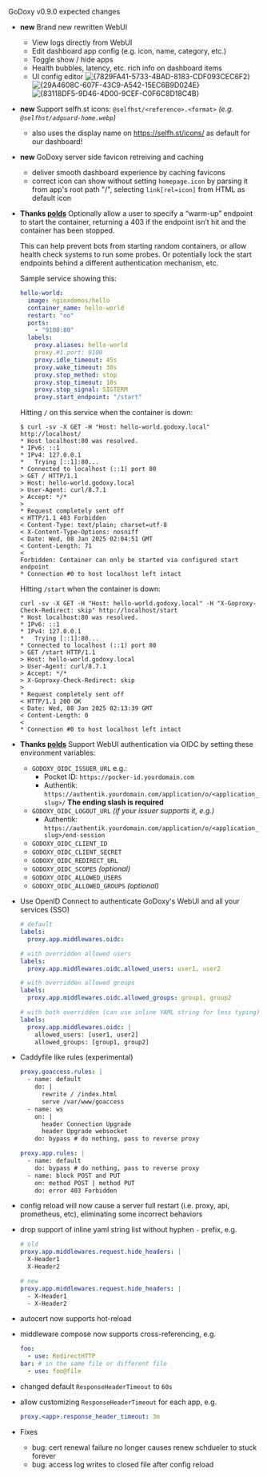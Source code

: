 GoDoxy v0.9.0 expected changes

- **new** Brand new rewritten WebUI
  - View logs directly from WebUI
  - Edit dashboard app config (e.g. icon, name, category, etc.)
  - Toggle show / hide apps
  - Health bubbles, latency, etc. rich info on dashboard items
  - UI config editor
  ![{7829FA41-5733-4BAD-8183-CDF093CEC6F2}](https://github.com/user-attachments/assets/4bb371f4-6e4c-425c-89b2-b9e962bdd46f)
  ![{29A4608C-607F-43C9-A542-15EC6B9D024E}](https://github.com/user-attachments/assets/8469cfaf-dc37-4b6e-9f29-c44eea91bb82)
  ![{83118DF5-9D46-4D00-9CEF-C0F6C8D18C4B}](https://github.com/user-attachments/assets/856140f0-78bb-4a76-98f2-ad47544a3515)
- **new** Support selfh.st icons: `@selfhst/<reference>.<format>` _(e.g. `@selfhst/adguard-home.webp`)_
  - also uses the display name on https://selfh.st/icons/ as default for our dashboard!
- **new** GoDoxy server side favicon retreiving and caching
  - deliver smooth dashboard experience by caching favicons
  - correct icon can show without setting `homepage.icon` by parsing it from app's root path "/", selecting `link[rel=icon]` from HTML as default icon

- **Thanks [polds](https://github.com/polds)**
  Optionally allow a user to specify a “warm-up” endpoint to start the container, returning a 403 if the endpoint isn’t hit and the container has been stopped.

  This can help prevent bots from starting random containers, or allow health check systems to run some probes. Or potentially lock the start endpoints behind a different authentication mechanism, etc.

  Sample service showing this:

  ```yaml
  hello-world:
    image: nginxdemos/hello
    container_name: hello-world
    restart: "no"
    ports:
      - "9100:80"
    labels:
      proxy.aliases: hello-world
      proxy.#1.port: 9100
      proxy.idle_timeout: 45s
      proxy.wake_timeout: 30s
      proxy.stop_method: stop
      proxy.stop_timeout: 10s
      proxy.stop_signal: SIGTERM
      proxy.start_endpoint: "/start"
  ```

  Hitting `/` on this service when the container is down:

  ```curl
  $ curl -sv -X GET -H "Host: hello-world.godoxy.local" http://localhost/
  * Host localhost:80 was resolved.
  * IPv6: ::1
  * IPv4: 127.0.0.1
  *   Trying [::1]:80...
  * Connected to localhost (::1) port 80
  > GET / HTTP/1.1
  > Host: hello-world.godoxy.local
  > User-Agent: curl/8.7.1
  > Accept: */*
  >
  * Request completely sent off
  < HTTP/1.1 403 Forbidden
  < Content-Type: text/plain; charset=utf-8
  < X-Content-Type-Options: nosniff
  < Date: Wed, 08 Jan 2025 02:04:51 GMT
  < Content-Length: 71
  <
  Forbidden: Container can only be started via configured start endpoint
  * Connection #0 to host localhost left intact
  ```

  Hitting `/start` when the container is down:

  ```curl
  curl -sv -X GET -H "Host: hello-world.godoxy.local" -H "X-Goproxy-Check-Redirect: skip" http://localhost/start
  * Host localhost:80 was resolved.
  * IPv6: ::1
  * IPv4: 127.0.0.1
  *   Trying [::1]:80...
  * Connected to localhost (::1) port 80
  > GET /start HTTP/1.1
  > Host: hello-world.godoxy.local
  > User-Agent: curl/8.7.1
  > Accept: */*
  > X-Goproxy-Check-Redirect: skip
  >
  * Request completely sent off
  < HTTP/1.1 200 OK
  < Date: Wed, 08 Jan 2025 02:13:39 GMT
  < Content-Length: 0
  <
  * Connection #0 to host localhost left intact
  ```

- **Thanks [polds](https://github.com/polds)**
  Support WebUI authentication via OIDC by setting these environment variables:
  - `GODOXY_OIDC_ISSUER_URL` e.g.:
    - Pocket ID: `https://pocker-id.yourdomain.com`
    - Authentik: `https://authentik.yourdomain.com/application/o/<application_slug>/` **The ending slash is required**
  - `GODOXY_OIDC_LOGOUT_URL` _(if your issuer supports it, e.g.)_
    - Authentik: `https://authentik.yourdomain.com/application/o/<application_slug>/end-session`
  - `GODOXY_OIDC_CLIENT_ID`
  - `GODOXY_OIDC_CLIENT_SECRET`
  - `GODOXY_OIDC_REDIRECT_URL`
  - `GODOXY_OIDC_SCOPES` _(optional)_
  - `GODOXY_OIDC_ALLOWED_USERS`
  - `GODOXY_OIDC_ALLOWED_GROUPS` _(optional)_

- Use OpenID Connect to authenticate GoDoxy's WebUI and all your services (SSO)

  ```yaml
  # default
  labels:
    proxy.app.middlewares.oidc:

  # with overridden allowed users
  labels:
    proxy.app.middlewares.oidc.allowed_users: user1, user2

  # with overridden allowed groups
  labels:
    proxy.app.middlewares.oidc.allowed_groups: group1, group2

  # with both overridden (can use inline YAML string for less typing)
  labels:
    proxy.app.middlewares.oidc: |
      allowed_users: [user1, user2]
      allowed_groups: [group1, group2]
  ```

- Caddyfile like rules (experimental)

  ```yaml
  proxy.goaccess.rules: |
    - name: default
      do: |
        rewrite / /index.html
        serve /var/www/goaccess
    - name: ws
      on: |
        header Connection Upgrade
        header Upgrade websocket
      do: bypass # do nothing, pass to reverse proxy

  proxy.app.rules: |
    - name: default
      do: bypass # do nothing, pass to reverse proxy
    - name: block POST and PUT
      on: method POST | method PUT
      do: error 403 Forbidden
  ```
- config reload will now cause a server full restart (i.e. proxy, api, prometheus, etc), eliminating some incorrect behaviors
- drop support of inline yaml string list without hyphen `-` prefix, e.g.
  ```yaml
  # old
  proxy.app.middlewares.request.hide_headers: |
    X-Header1
    X-Header2
  
  # new
  proxy.app.middlewares.request.hide_headers: |
    - X-Header1
    - X-Header2
  ```
- autocert now supports hot-reload
- middleware compose now supports cross-referencing, e.g.
  ```yaml
  foo:
    - use: RedirectHTTP
  bar: # in the same file or different file
    - use: foo@file
  ```
- changed default `ResponseHeaderTimeout` to `60s`
- allow customizing `ResponseHeaderTimeout` for each app, e.g.
  ```yaml
  proxy.<app>.response_header_timeout: 3m
  ```
- Fixes
  - bug: cert renewal failure no longer causes renew schdueler to stuck forever
  - bug: access log writes to closed file after config reload
